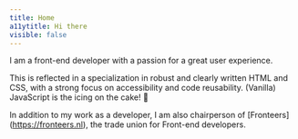 ```yaml
---
title: Home
a11ytitle: Hi there
visible: false
---
```


I am a front-end developer with a passion for a great user experience.

This is reflected in a specialization in robust and clearly written HTML and CSS, with a strong focus on accessibility and code reusability. (Vanilla) JavaScript is the icing on the cake! 🍰

In addition to my work as a developer, I am also chairperson of [Fronteers] (https://fronteers.nl), the trade union for Front-end developers.
